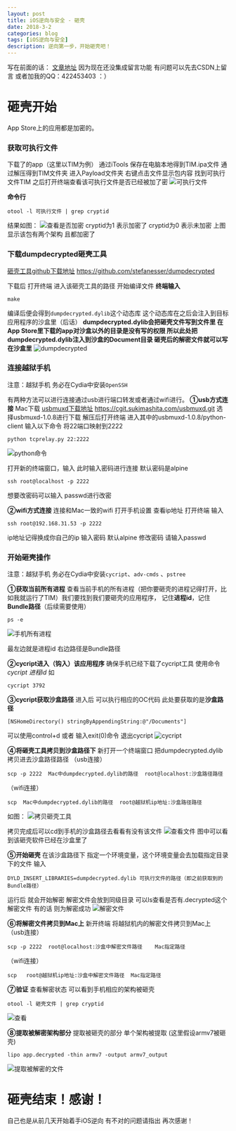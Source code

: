 ```yaml
---
layout: post
title: iOS逆向与安全 - 砸壳
date: 2018-3-2
categories: blog
tags: [iOS逆向与安全]
description: 逆向第一步，开始砸壳吧！
---
```


写在前面的话：
[文章地址](http://blog.csdn.net/boring_cat/article/details/79422086)
因为现在还没集成留言功能 有问题可以先去CSDN上留言 或者加我的QQ：422453403  ：）


# 砸壳开始
App Store上的应用都是加密的。

### 获取可执行文件
下载了的app（这里以TIM为例） 通过iTools 保存在电脑本地得到TIM.ipa文件 通过解压得到TIM文件夹 进入Payload文件夹 右键点击文件显示包内容 找到可执行文件TIM 之后打开终端查看该可执行文件是否已经被加了密
![可执行文件](http://img.blog.csdn.net/20180302143737449?watermark/2/text/aHR0cDovL2Jsb2cuY3Nkbi5uZXQvYm9yaW5nX2NhdA==/font/5a6L5L2T/fontsize/400/fill/I0JBQkFCMA==/dissolve/70)

**命令行**
```
otool -l 可执行文件 | grep cryptid
```
结果如图：
![查看是否加密](http://img.blog.csdn.net/20180302143800872?watermark/2/text/aHR0cDovL2Jsb2cuY3Nkbi5uZXQvYm9yaW5nX2NhdA==/font/5a6L5L2T/fontsize/400/fill/I0JBQkFCMA==/dissolve/70)
cryptid为1  表示加密了  cryptid为0  表示未加密
上图显示该包有两个架构 且都加密了

### 下载dumpdecrypted砸壳工具
[砸壳工具github下载地址](https://github.com/stefanesser/dumpdecrypted)
https://github.com/stefanesser/dumpdecrypted

下载后 打开终端 进入该砸壳工具的路径 开始编译文件
**终端输入**
```
make
```
编译后便会得到`dumpdecrypted.dylib`这个动态库 这个动态库在之后会注入到目标应用程序的沙盒里（后话） **dumpdecrypted.dylib会把砸壳文件写到文件里 在App Store里下载的app对沙盒以外的目录是没有写的权限 所以此处把dumpdecrypted.dylib注入到沙盒的Document目录 砸壳后的解密文件就可以写在沙盒里**
![dumpdecrypted](http://img.blog.csdn.net/20180302144812533?watermark/2/text/aHR0cDovL2Jsb2cuY3Nkbi5uZXQvYm9yaW5nX2NhdA==/font/5a6L5L2T/fontsize/400/fill/I0JBQkFCMA==/dissolve/70)


### 连接越狱手机
注意：越狱手机 务必在Cydia中安装`OpenSSH`

有两种方法可以进行连接通过usb进行端口转发或者通过wifi进行。
**①usb方式连接**
Mac下载
[usbmuxd下载地址](https://cgit.sukimashita.com/usbmuxd.git)
https://cgit.sukimashita.com/usbmuxd.git
选择usbmuxd-1.0.8进行下载 解压后打开终端 进入其中的usbmuxd-1.0.8/python-client 输入以下命令 将22端口映射到2222
```
python tcprelay.py 22:2222
```
![python命令](http://img.blog.csdn.net/20180302150633851?watermark/2/text/aHR0cDovL2Jsb2cuY3Nkbi5uZXQvYm9yaW5nX2NhdA==/font/5a6L5L2T/fontsize/400/fill/I0JBQkFCMA==/dissolve/70)

打开新的终端窗口，输入 此时输入密码进行连接 默认密码是alpine
```
ssh root@localhost -p 2222
```
想要改密码可以输入 passwd进行改密

**②wifi方式连接**
连接和Mac一致的wifi 打开手机设置 查看ip地址
打开终端 输入
```
ssh root@192.168.31.53 -p 2222
```
ip地址记得换成你自己的ip
输入密码 默认alpine  修改密码 请输入passwd


### 开始砸壳操作
注意：越狱手机 务必在Cydia中安装`cycript`、`adv-cmds` 、`pstree`

**①获取当前所有进程**
查看当前手机的所有进程（把你要砸壳的进程记得打开，比如我就运行了TIM）我们要找到我们要砸壳的应用程序， 记住**进程id**，记住**Bundle路径**（后续需要使用）
```
ps -e
```
![手机所有进程](http://img.blog.csdn.net/20180302151508637?watermark/2/text/aHR0cDovL2Jsb2cuY3Nkbi5uZXQvYm9yaW5nX2NhdA==/font/5a6L5L2T/fontsize/400/fill/I0JBQkFCMA==/dissolve/70)

最左边就是进程id  右边路径是Bundle路径

**②cycript进入（钩入）该应用程序**
确保手机已经下载了cycript工具 使用命令*cycript 进程id*
如
```
cycript 3792
```
**③cycript获取沙盒路径**
进入后 可以执行相应的OC代码 此处要获取的是**沙盒路径**
```
[NSHomeDirectory() stringByAppendingString:@"/Documents"]
```
可以使用control+d  或者 输入exit(0)命令 退出cycript
![cycript](http://img.blog.csdn.net/20180302152214168?watermark/2/text/aHR0cDovL2Jsb2cuY3Nkbi5uZXQvYm9yaW5nX2NhdA==/font/5a6L5L2T/fontsize/400/fill/I0JBQkFCMA==/dissolve/70)

**④将砸壳工具拷贝到沙盒路径下**
新打开一个终端窗口 把dumpdecrypted.dylib 拷贝进去沙盒路径路径
（usb连接）
```
scp -p 2222  Mac中dumpdecrypted.dylib的路径  root@localhost:沙盒路径路径
```
（wifi连接）
```
scp  Mac中dumpdecrypted.dylib的路径  root@越狱机ip地址:沙盒路径路径
```
如图：
![拷贝砸壳工具](http://img.blog.csdn.net/20180302152548292?watermark/2/text/aHR0cDovL2Jsb2cuY3Nkbi5uZXQvYm9yaW5nX2NhdA==/font/5a6L5L2T/fontsize/400/fill/I0JBQkFCMA==/dissolve/70)

拷贝完成后可以cd到手机的沙盒路径去看看有没有该文件
![查看文件](http://img.blog.csdn.net/20180302152720380?watermark/2/text/aHR0cDovL2Jsb2cuY3Nkbi5uZXQvYm9yaW5nX2NhdA==/font/5a6L5L2T/fontsize/400/fill/I0JBQkFCMA==/dissolve/70)
图中可以看到该砸壳软件已经在沙盒里了

**⑤开始砸壳**
在该沙盒路径下 指定一个环境变量，这个环境变量会去加载指定目录下的文件
输入
```
DYLD_INSERT_LIBRARIES=dumpdecrypted.dylib 可执行文件的路径（即之前获取到的Bundle路径）
```
运行后 就会开始解密 解密文件会放到同级目录 可以ls查看是否有.decrypted这个解密文件  有的话 则为解密成功
![解密文件](http://img.blog.csdn.net/20180302152945520?watermark/2/text/aHR0cDovL2Jsb2cuY3Nkbi5uZXQvYm9yaW5nX2NhdA==/font/5a6L5L2T/fontsize/400/fill/I0JBQkFCMA==/dissolve/70)

**⑥将解密文件拷贝到Mac上**
新开终端  将越狱机内的解密文件拷贝到Mac上
（usb连接）
```
scp -p 2222  root@localhost:沙盒中解密文件路径    Mac指定路径
```
（wifi连接）
```
scp   root@越狱机ip地址:沙盒中解密文件路径  Mac指定路径
```

**⑦验证**
查看解密状态 可以看到手机相应的架构被砸壳
```
otool -l 砸壳文件 | grep cryptid
```
![查看](http://img.blog.csdn.net/20180302153514116?watermark/2/text/aHR0cDovL2Jsb2cuY3Nkbi5uZXQvYm9yaW5nX2NhdA==/font/5a6L5L2T/fontsize/400/fill/I0JBQkFCMA==/dissolve/70)

**⑧提取被解密架构部分**
提取被砸壳的部分  单个架构被提取
(这里假设armv7被砸壳)
```
lipo app.decrypted -thin armv7 -output armv7_output
```
![提取被解密的文件](http://img.blog.csdn.net/20180302153525785?watermark/2/text/aHR0cDovL2Jsb2cuY3Nkbi5uZXQvYm9yaW5nX2NhdA==/font/5a6L5L2T/fontsize/400/fill/I0JBQkFCMA==/dissolve/70)


# 砸壳结束！感谢！


自己也是从前几天开始着手iOS逆向 有不对的问题请指出 再次感谢！














